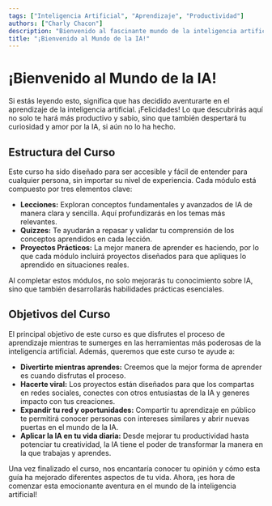 ```yaml
---
tags: ["Inteligencia Artificial", "Aprendizaje", "Productividad"] 
authors: ["Charly Chacon"]
description: "Bienvenido al fascinante mundo de la inteligencia artificial. Este curso está diseñado para hacerte más productivo, sabio y apasionado por la IA, mientras compartes tu aprendizaje con el mundo."
title: "¡Bienvenido al Mundo de la IA!"
---
```


# ¡Bienvenido al Mundo de la IA!

Si estás leyendo esto, significa que has decidido aventurarte en el aprendizaje de la inteligencia artificial. ¡Felicidades! Lo que descubrirás aquí no solo te hará más productivo y sabio, sino que también despertará tu curiosidad y amor por la IA, si aún no lo ha hecho.

## Estructura del Curso

Este curso ha sido diseñado para ser accesible y fácil de entender para cualquier persona, sin importar su nivel de experiencia. Cada módulo está compuesto por tres elementos clave:

- **Lecciones:** Exploran conceptos fundamentales y avanzados de IA de manera clara y sencilla. Aquí profundizarás en los temas más relevantes.
- **Quizzes:** Te ayudarán a repasar y validar tu comprensión de los conceptos aprendidos en cada lección.
- **Proyectos Prácticos:** La mejor manera de aprender es haciendo, por lo que cada módulo incluirá proyectos diseñados para que apliques lo aprendido en situaciones reales.

Al completar estos módulos, no solo mejorarás tu conocimiento sobre IA, sino que también desarrollarás habilidades prácticas esenciales.

## Objetivos del Curso

El principal objetivo de este curso es que disfrutes el proceso de aprendizaje mientras te sumerges en las herramientas más poderosas de la inteligencia artificial. Además, queremos que este curso te ayude a:

- **Divertirte mientras aprendes:** Creemos que la mejor forma de aprender es cuando disfrutas el proceso.
- **Hacerte viral:** Los proyectos están diseñados para que los compartas en redes sociales, conectes con otros entusiastas de la IA y generes impacto con tus creaciones.
- **Expandir tu red y oportunidades:** Compartir tu aprendizaje en público te permitirá conocer personas con intereses similares y abrir nuevas puertas en el mundo de la IA.
- **Aplicar la IA en tu vida diaria:** Desde mejorar tu productividad hasta potenciar tu creatividad, la IA tiene el poder de transformar la manera en la que trabajas y aprendes.

Una vez finalizado el curso, nos encantaría conocer tu opinión y cómo esta guía ha mejorado diferentes aspectos de tu vida. Ahora, ¡es hora de comenzar esta emocionante aventura en el mundo de la inteligencia artificial!
